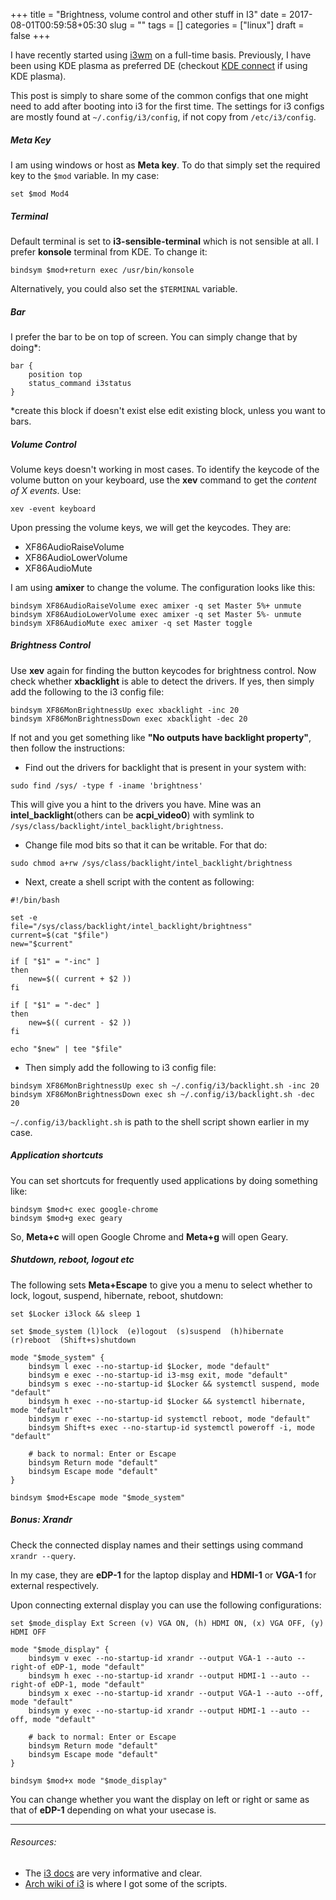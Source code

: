 +++
title = "Brightness, volume control and other stuff in I3"
date = 2017-08-01T00:59:58+05:30
slug = ""
tags = []
categories = ["linux"]
draft = false
+++

I have recently started using [i3wm](https://i3wm.org/) on a full-time basis. Previously, I have been using KDE plasma as preferred DE (checkout [KDE connect](https://community.kde.org/KDEConnect) if using KDE plasma). 

This post is simply to share some of the common configs that one might need to add after booting into i3 for the first time. The settings for i3 configs are mostly found at `~/.config/i3/config`, if not copy from `/etc/i3/config`.

##### Meta Key
I am using windows or host as **Meta key**. To do that simply set the required key to the `$mod` variable. In my case:

```
set $mod Mod4
```

##### Terminal
Default terminal is set to **i3-sensible-terminal** which is not sensible at all. I prefer **konsole** terminal from KDE. To change it:

```
bindsym $mod+return exec /usr/bin/konsole
```

Alternatively, you could also set the `$TERMINAL` variable.

##### Bar
I prefer the bar to be on top of screen. You can simply change that by doing*:

```
bar {
	position top
	status_command i3status
}
```

*create this block if doesn't exist else edit existing block, unless you want to bars. 

##### Volume Control
Volume keys doesn't  working in most cases. To identify the keycode of the volume button on your keyboard, use the **xev** command to get the *content of X events*. Use:

```
xev -event keyboard
```

Upon pressing the volume keys, we will get the keycodes. They are:

- XF86AudioRaiseVolume
- XF86AudioLowerVolume
- XF86AudioMute

I am using **amixer** to change the volume. The configuration looks like this:

```
bindsym XF86AudioRaiseVolume exec amixer -q set Master 5%+ unmute
bindsym XF86AudioLowerVolume exec amixer -q set Master 5%- unmute
bindsym XF86AudioMute exec amixer -q set Master toggle
```

##### Brightness Control
Use **xev** again for finding the button keycodes for brightness control. Now check whether **xbacklight** is able to detect the drivers. If yes, then simply add the following to the i3 config file:

```
bindsym XF86MonBrightnessUp exec xbacklight -inc 20
bindsym XF86MonBrightnessDown exec xbacklight -dec 20
```

If not and you get something like **"No outputs have backlight property"**, then follow the instructions:

- Find out the drivers for backlight that is present in your system with:

```
sudo find /sys/ -type f -iname 'brightness'
```

This will give you a hint to the drivers you have. Mine was an **intel_backlight**(others can be **acpi_video0**) with symlink to `/sys/class/backlight/intel_backlight/brightness`. 

- Change file mod bits so that it can be writable. For that do: 

```
sudo chmod a+rw /sys/class/backlight/intel_backlight/brightness
```

- Next, create a shell script with the content as following:

```
#!/bin/bash

set -e
file="/sys/class/backlight/intel_backlight/brightness"
current=$(cat "$file")
new="$current"

if [ "$1" = "-inc" ]
then
	new=$(( current + $2 ))
fi

if [ "$1" = "-dec" ]
then
    new=$(( current - $2 ))
fi

echo "$new" | tee "$file"
```
- Then simply add the following to i3 config file:

```
bindsym XF86MonBrightnessUp exec sh ~/.config/i3/backlight.sh -inc 20
bindsym XF86MonBrightnessDown exec sh ~/.config/i3/backlight.sh -dec 20
```

`~/.config/i3/backlight.sh` is path to the shell script shown earlier in my case.

##### Application shortcuts
You can set shortcuts for frequently used applications by doing something like:
```
bindsym $mod+c exec google-chrome
bindsym $mod+g exec geary
```
So, **Meta+c** will open Google Chrome and **Meta+g** will open Geary.

##### Shutdown, reboot, logout etc

The following sets **Meta+Escape** to give you a menu to select whether to lock, logout, suspend, hibernate, reboot, shutdown:

```
set $Locker i3lock && sleep 1

set $mode_system (l)lock  (e)logout  (s)suspend  (h)hibernate  (r)reboot  (Shift+s)shutdown
 
mode "$mode_system" {
	bindsym l exec --no-startup-id $Locker, mode "default"
	bindsym e exec --no-startup-id i3-msg exit, mode "default"
	bindsym s exec --no-startup-id $Locker && systemctl suspend, mode "default"
	bindsym h exec --no-startup-id $Locker && systemctl hibernate, mode "default"
	bindsym r exec --no-startup-id systemctl reboot, mode "default"
	bindsym Shift+s exec --no-startup-id systemctl poweroff -i, mode "default"

	# back to normal: Enter or Escape
	bindsym Return mode "default"
	bindsym Escape mode "default"
}

bindsym $mod+Escape mode "$mode_system"
```

##### Bonus: Xrandr
Check the connected display names and their settings using command `xrandr --query`.

In my case, they are **eDP-1** for the laptop display and **HDMI-1** or **VGA-1** for external respectively.

Upon connecting external display you can use the following configurations:

```
set $mode_display Ext Screen (v) VGA ON, (h) HDMI ON, (x) VGA OFF, (y) HDMI OFF

mode "$mode_display" {
    bindsym v exec --no-startup-id xrandr --output VGA-1 --auto --right-of eDP-1, mode "default"
    bindsym h exec --no-startup-id xrandr --output HDMI-1 --auto --right-of eDP-1, mode "default"
    bindsym x exec --no-startup-id xrandr --output VGA-1 --auto --off, mode "default"
    bindsym y exec --no-startup-id xrandr --output HDMI-1 --auto --off, mode "default"

    # back to normal: Enter or Escape
    bindsym Return mode "default"
    bindsym Escape mode "default"
}

bindsym $mod+x mode "$mode_display"
```

You can change whether you want the display on left or right or same as that of **eDP-1** depending on what your usecase is.

---

###### Resources:

- The [i3 docs](https://i3wm.org/docs/userguide.html) are very informative and clear.
- [Arch wiki of i3](https://wiki.archlinux.org/index.php/I3) is where I got some of the scripts.